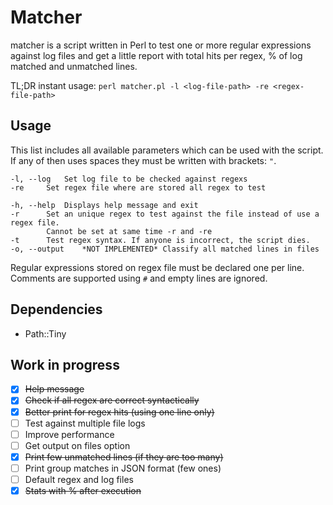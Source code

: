 # Matcher

matcher is a script written in Perl to test one or more regular expressions against log files and get a little report with total hits per regex, % of log matched and unmatched lines.

TL;DR instant usage: `perl matcher.pl -l <log-file-path> -re <regex-file-path>`

## Usage

This list includes all available parameters which can be used with the script. If any of then uses spaces they must be written with brackets: `"`.

```
-l, --log	Set log file to be checked against regexs
-re		Set regex file where are stored all regex to test

-h, --help	Displays help message and exit
-r		Set an unique regex to test against the file instead of use a regex file.
		Cannot be set at same time -r and -re
-t		Test regex syntax. If anyone is incorrect, the script dies.
-o, --output	*NOT IMPLEMENTED* Classify all matched lines in files
```

Regular expressions stored on regex file must be declared one per line. Comments are supported using `#` and empty lines are ignored.

## Dependencies

* Path::Tiny

## Work in progress

- [x] ~~Help message~~
- [x] ~~Check if all regex are correct syntactically~~
- [x] ~~Better print for regex hits (using one line only)~~
- [ ] Test against multiple file logs
- [ ] Improve performance
- [ ] Get output on files option
- [x] ~~Print few unmatched lines (if they are too many)~~
- [ ] Print group matches in JSON format (few ones)
- [ ] Default regex and log files
- [x] ~~Stats with % after execution~~
